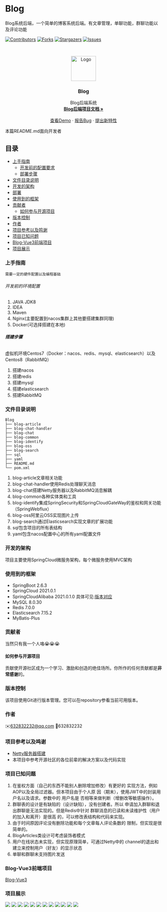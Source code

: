 # Blog

Blog系统后端，一个简单的博客系统后端。有文章管理，单聊功能，群聊功能以及评论功能

[![Contributors][contributors-shield]][contributors-url]
[![Forks][forks-shield]][forks-url]
[![Stargazers][stars-shield]][stars-url]
[![Issues][issues-shield]][issues-url]


<!-- PROJECT LOGO -->
<br />

<p align="center">
  <a href="https://github.com/Cookici/blog/">
    <img src="./img/logo.jpg" alt="Logo" width="80" height="80">
  </a>

<h3 align="center">Blog</h3>
  <p align="center">
    Blog后端系统
    <br />
    <a href="https://github.com/Cookici/blog"><strong>Blog后端项目文档 »</strong></a>
    <br />
    <br />
    <a href="https://github.com/Cookici/blog">查看Demo</a>
    ·
    <a href="https://github.com/Cookici/blog/issues">报告Bug</a>
    ·
    <a href="https://github.com/Cookici/blog/issues">提出新特性</a>
  </p>
</p>

本篇README.md面向开发者




## 目录

- [上手指南](#上手指南)
    - [开发前的配置要求](#开发前的配置要求)
    - [部署步骤](#部署步骤)
- [文件目录说明](#文件目录说明)
- [开发的架构](#开发的架构)
- [部署](#部署)
- [使用到的框架](#使用到的框架)
- [贡献者](#贡献者)
    - [如何参与开源项目](#如何参与开源项目)
- [版本控制](#版本控制)
- [作者](#作者)
- [项目参考以及鸣谢](#项目参考以及鸣谢)
- [项目已知问题](#项目已知问题)
- [Blog-Vue3前端项目](#Blog-Vue3前端项目)
- [项目展示](#项目展示)



### 上手指南
    需要一定的硬件配置以及编程基础




###### 开发前的环境配置
1. JAVA JDK8
2. IDEA
3. Maven
4. Nginx(主要配置到nacos集群上其他要搭建集群同理)
5. Docker(可选择搭建在本地)




###### **搭建步骤**
虚拟机环境Centos7（Docker：nacos、redis、mysql、elasticsearch）以及Centos8（RabbitMQ）
1. 搭建nacos
2. 搭建redis
3. 搭建mysql
4. 搭建elasticsearch
5. 搭建RabbitMQ




### 文件目录说明

```
Blog
├── blog-article
├── blog-chat-handler
├── blog-chat
├── blog-common
├── blog-identify
├── blog-oss
├── blog-search
├── sql
├── yaml
├── README.md
└── pom.xml
```

1. blog-article文章相关功能
2. blog-chat-handler使用Redis处理聊天消息
3. blog-chat搭建Netty服务器以及RabbitMQ消息解耦
4. blog-common各种实体类和工具
5. blog-identify集成SpringSecurity和SpringCloudGateWay的鉴权和网关功能（SpringWebflux）
6. blog-oss阿里云OSS实现图片上传
7. blog-search通过Elasticsearch实现文章的扩展功能
8. sql包含项目的所有表结构
9. yaml包含nacos配置中心的所有yaml配置文件




### 开发的架构
项目主要使用SpringCloud微服务架构，每个微服务使用MVC架构




### 使用到的框架
- SpringBoot 2.6.3
- SpringCloud 2021.0.1
- SpringCloudAlibaba 2021.0.1.0  具体可见:<a href="https://github.com/alibaba/spring-cloud-alibaba/wiki/%E7%89%88%E6%9C%AC%E8%AF%B4%E6%98%8E#%E7%BB%84%E4%BB%B6%E7%89%88%E6%9C%AC%E5%85%B3%E7%B3%BB">版本对应</a>
- MySQL 8.0.30
- Redis 7.0.0
- Elasticsearch 7.15.2
- MyBatis-Plus




### 贡献者
当然只有我一个人咯😭😭😭




#### 如何参与开源项目
贡献使开源社区成为一个学习、激励和创造的绝佳场所。你所作的任何贡献都是**非常感谢**的。




### 版本控制
该项目使用Git进行版本管理。您可以在repository参看当前可用版本。




### 作者
✉️632832232@qq.com
🐧632832232




### 项目参考以及鸣谢
- [Netty服务器搭建](https://github.com/194295git/yan)
- 本项目中参考开源社区的各位前辈的解决方案以及代码实现




### 项目已知问题
1. 在鉴权方面（自己的东西不能别人删除增加修改）有更好的
   实现方法，例如AOP以及全局过滤器。但本项目由于个人原
   因（期末），使用JWT中的封装用户名以及请求。参数中的
   用户名是 否相等来做判断（增删改等敏感操作）。
2. 群聊表的设计是有缺陷的（设计缺陷），没有创建者。所以
   申请加入群聊和退出群聊是无法实现的。但是Redis中针对
   群聊消息的已读和未读维护性（用户的加入和离开）是很高
   的，可以修改表结构和代码来实现。
3. 由于时间原因评论没有删除功能和每个文章每人评论条数的
   限制，但实现是很简单的。
4. BlogArticles类设计可考虑装饰者模式
5. 用户在线状态未实现，但实现原理简单，可通过Netty中的
   channel的退出和建立来控制用户（好友）的显示状态
6. 单聊和群聊未支持图片发送




### Blog-Vue3前端项目
<a href="https://github.com/Cookici/blog-vue/tree/main">Blog-Vue3</a>




### 项目展示
<img src="./img/1.png">
<img src="./img/2.png">
<img src="./img/3.png">
<img src="./img/4.png">
<img src="./img/5.png">
<img src="./img/6.png">
<img src="./img/7.png">
<img src="./img/8.png">
<img src="./img/9.png">
<img src="./img/10.png">
<img src="./img/11.png">
<img src="./img/12.png">

<!-- links -->

[your-project-path]: https://github.com/Cookici/blog/tree/main

[contributors-shield]: https://img.shields.io/github/contributors/Cookici/blog.svg?style=flat-square

[contributors-url]: https://github.com/Cookici/blog/graphs/contributors

[forks-shield]: https://img.shields.io/github/forks/Cookici/blog.svg?style=flat-square

[forks-url]: https://github.com/Cookici/blog/network/members

[stars-shield]: https://img.shields.io/github/stars/Cookici/blog.svg?style=flat-square

[stars-url]: https://github.com/Cookici/blog/stargazers

[issues-shield]: https://img.shields.io/github/issues/Cookici/blog.svg?style=flat-square

[issues-url]: https://img.shields.io/github/issues/Cookici/blog.svg

[license-shield]: https://img.shields.io/github/license/Cookici/blog.svg?style=flat-square
